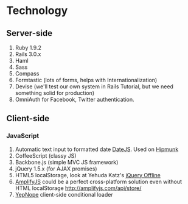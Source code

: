 # Technology
## Server-side
1. Ruby 1.9.2
2. Rails 3.0.x
  1. Haml
  2. Sass
  3. Compass
  4. Formtastic (lots of forms, helps with Internationalization)
  5. Devise (we'll test our own system in Rails Tutorial, but we need
     something solid for production)
  7. OmniAuth for Facebook, Twitter authentication.

## Client-side
### JavaScript
1. Automatic text input to formatted date [DateJS](http://www.datejs.com/). Used on [Hipmunk](http://hipmunk.com)
2. CoffeeScript (classy JS)
3. Backbone.js (simple MVC JS framework)
3. jQuery 1.5.x (for AJAX promises)
4. HTML5 localStorage, look at Yehuda Katz's [jQuery Offline](https://github.com/wycats/jquery-offline)
5. [AmplifyJS](http://amplifyjs.com/api/store/) could be a perfect cross-platform solution even without
   HTML localStorage http://amplifyjs.com/api/store/
6. [YepNope](https://github.com/SlexAxton/yepnope.js) client-side conditional loader

